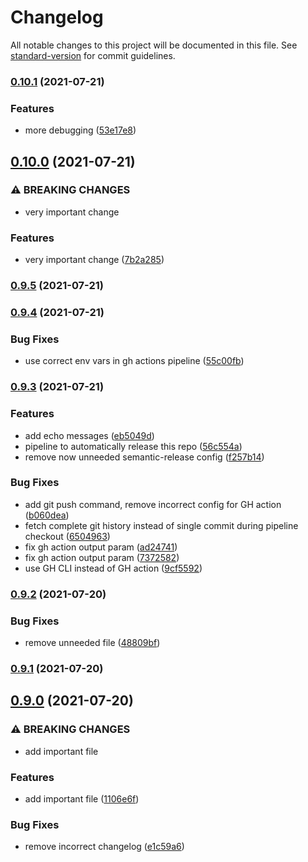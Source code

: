 # Changelog

All notable changes to this project will be documented in this file. See [standard-version](https://github.com/conventional-changelog/standard-version) for commit guidelines.

### [0.10.1](https://github.com/mowies/semrel-testing2/compare/v0.10.0...v0.10.1) (2021-07-21)


### Features

* more debugging ([53e17e8](https://github.com/mowies/semrel-testing2/commit/53e17e87b0216132057c3f3b14c398728691e579))

## [0.10.0](https://github.com/mowies/semrel-testing2/compare/v0.9.5...v0.10.0) (2021-07-21)


### ⚠ BREAKING CHANGES

* very important change

### Features

* very important change ([7b2a285](https://github.com/mowies/semrel-testing2/commit/7b2a2855eafa8899ae2325d9fd0002806223d663))

### [0.9.5](https://github.com/mowies/semrel-testing2/compare/v0.9.4...v0.9.5) (2021-07-21)

### [0.9.4](https://github.com/mowies/semrel-testing2/compare/v0.9.3...v0.9.4) (2021-07-21)


### Bug Fixes

* use correct env vars in gh actions pipeline ([55c00fb](https://github.com/mowies/semrel-testing2/commit/55c00fbb42c07f167f86c6b06be0f30c18dd2551))

### [0.9.3](https://github.com/mowies/semrel-testing2/compare/v0.9.2...v0.9.3) (2021-07-21)


### Features

* add echo messages ([eb5049d](https://github.com/mowies/semrel-testing2/commit/eb5049d8d0e3252067fdcfedb388d087b463063e))
* pipeline to automatically release this repo ([56c554a](https://github.com/mowies/semrel-testing2/commit/56c554afbbec48921b3c9795c7f678b9c87eb3dd))
* remove now unneeded semantic-release config ([f257b14](https://github.com/mowies/semrel-testing2/commit/f257b1458951424c7213c5b00ca3f4e456ce01f3))


### Bug Fixes

* add git push command, remove incorrect config for GH action ([b060dea](https://github.com/mowies/semrel-testing2/commit/b060dea7e7af6084026110a697bbd75730a74d7e))
* fetch complete git history instead of single commit during pipeline checkout ([6504963](https://github.com/mowies/semrel-testing2/commit/6504963980b5c95ed4e8c0f64dcfe99f16152392))
* fix gh action output param ([ad24741](https://github.com/mowies/semrel-testing2/commit/ad24741cdfbb2d937da93570eda57e2756b74e2a))
* fix gh action output param ([7372582](https://github.com/mowies/semrel-testing2/commit/7372582c4532dc554656b0dc3b707a8bb3ff2237))
* use GH CLI instead of GH action ([9cf5592](https://github.com/mowies/semrel-testing2/commit/9cf55920cbc8593bbdec55892b34b8be2c128c8a))

### [0.9.2](https://github.com/mowies/semrel-testing2/compare/v0.9.1...v0.9.2) (2021-07-20)


### Bug Fixes

* remove unneeded file ([48809bf](https://github.com/mowies/semrel-testing2/commit/48809bf19004d366583f911095d1658952e52821))

### [0.9.1](https://github.com/mowies/semrel-testing2/compare/v0.9.0...v0.9.1) (2021-07-20)

## [0.9.0](https://github.com/mowies/semrel-testing2/compare/v0.8.0...v0.9.0) (2021-07-20)


### ⚠ BREAKING CHANGES

* add important file

### Features

* add important file ([1106e6f](https://github.com/mowies/semrel-testing2/commit/1106e6fdfe62ad8e93e5da0b59a1a99a4746c310))


### Bug Fixes

* remove incorrect changelog ([e1c59a6](https://github.com/mowies/semrel-testing2/commit/e1c59a6139c239d0f2f77478d6939278ddabf8df))
